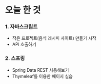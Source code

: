 # 오늘 한 것 
### 1. 자바스크립트
- 작은 프로젝트(음식 레시피 사이트) 만들기 시작
- API 호출하기

### 2. 스프링
- Spring Data REST 사용해보기
- Thymeleaf를 이용한 페이지 실습 